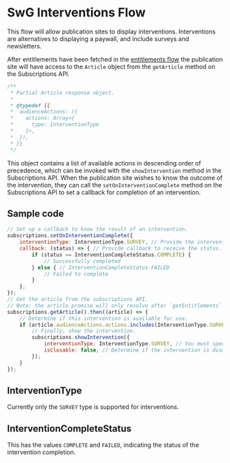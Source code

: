 <!---
Copyright 2018 The Subscribe with Google Authors. All Rights Reserved.

Licensed under the Apache License, Version 2.0 (the "License");
you may not use this file except in compliance with the License.
You may obtain a copy of the License at

     http://www.apache.org/licenses/LICENSE-2.0

Unless required by applicable law or agreed to in writing, software
distributed under the License is distributed on an "AS-IS" BASIS,
WITHOUT WARRANTIES OR CONDITIONS OF ANY KIND, either express or implied.
See the License for the specific language governing permissions and
limitations under the License.
-->

# SwG Interventions Flow

This flow will allow publication sites to display interventions. Interventions are alternatives to displaying a paywall, and include surveys and newsletters.

After entitlements have been fetched in the [entitlements flow](entitlements-flow.md) the publication site will have access to the `Article` object from the `getArticle` method on the Subscriptions API.
```javascript
/**
 * Partial Article response object.
 *
 * @typedef {{
 *  audienceActions: ({
 *    actions: Array<{
 *      type: InterventionType
 *    }>,
 *  }),
 * }}
 */
 ```
 This object contains a list of available actions in descending order of precedence, which can be invoked with the `showIntervention` method in the Subscriptions API. When the publication site wishes to know the outcome of the intervention, they can call the `setOnInterventionComplete` method on the Subscriptions API to set a callback for completion of an intervention.

 ## Sample code
```javascript
// Set up a callback to know the result of an intervention.
subscriptions.setOnInterventionComplete({
	interventionType: InterventionType.SURVEY, // Provide the intervention type, in this case a survey.
	callback: (status) => { // Provide callback to receive the status.
		if (status == InterventionCompleteStatus.COMPLETE) {
			// Successfully completed
		} else { // InterventionCompleteStatus.FAILED
			// Failed to complete
		}
	},
});
// Get the article from the subscriptions API.
// Note: the article promise will only resolve after `getEntitlements` has fetched the entitlements.
subscriptions.getArticle().then((article) => {
	// Determine if this intervention is available for use.
	if (article.audienceActions.actions.includes(InterventionType.SURVEY)) {
		// Finally, show the intervention.
		subscriptions.showIntervention({
			interventionType: InterventionType.SURVEY, // You must specify the intervention you wish to show.
			isClosable: false, // Determine if the intervention is dismissible.
		});
	}
});
```
## InterventionType
Currently only the `SURVEY` type is supported for interventions.

## InterventionCompleteStatus
This has the values `COMPLETE` and `FAILED`, indicating the status of the intervention completion.
